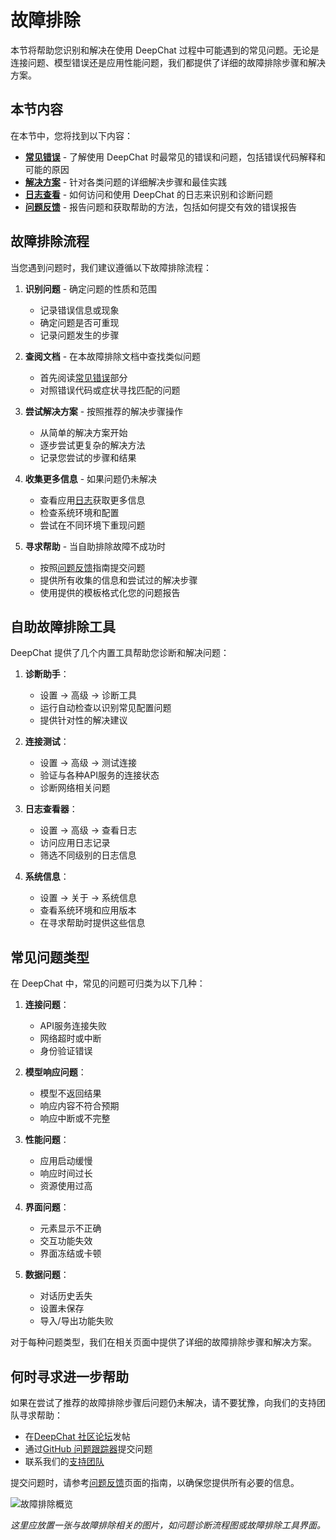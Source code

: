 # 故障排除

本节将帮助您识别和解决在使用 DeepChat 过程中可能遇到的常见问题。无论是连接问题、模型错误还是应用性能问题，我们都提供了详细的故障排除步骤和解决方案。

## 本节内容

在本节中，您将找到以下内容：

- **[常见错误](./common-errors.md)** - 了解使用 DeepChat 时最常见的错误和问题，包括错误代码解释和可能的原因
- **[解决方案](./solutions.md)** - 针对各类问题的详细解决步骤和最佳实践
- **[日志查看](./logs.md)** - 如何访问和使用 DeepChat 的日志来识别和诊断问题
- **[问题反馈](./feedback.md)** - 报告问题和获取帮助的方法，包括如何提交有效的错误报告

## 故障排除流程

当您遇到问题时，我们建议遵循以下故障排除流程：

1. **识别问题** - 确定问题的性质和范围
   - 记录错误信息或现象
   - 确定问题是否可重现
   - 记录问题发生的步骤

2. **查阅文档** - 在本故障排除文档中查找类似问题
   - 首先阅读[常见错误](./common-errors.md)部分
   - 对照错误代码或症状寻找匹配的问题

3. **尝试解决方案** - 按照推荐的解决步骤操作
   - 从简单的解决方案开始
   - 逐步尝试更复杂的解决方法
   - 记录您尝试的步骤和结果

4. **收集更多信息** - 如果问题仍未解决
   - 查看应用[日志](./logs.md)获取更多信息
   - 检查系统环境和配置
   - 尝试在不同环境下重现问题

5. **寻求帮助** - 当自助排除故障不成功时
   - 按照[问题反馈](./feedback.md)指南提交问题
   - 提供所有收集的信息和尝试过的解决步骤
   - 使用提供的模板格式化您的问题报告

## 自助故障排除工具

DeepChat 提供了几个内置工具帮助您诊断和解决问题：

1. **诊断助手**：
   - 设置 → 高级 → 诊断工具
   - 运行自动检查以识别常见配置问题
   - 提供针对性的解决建议

2. **连接测试**：
   - 设置 → 高级 → 测试连接
   - 验证与各种API服务的连接状态
   - 诊断网络相关问题

3. **日志查看器**：
   - 设置 → 高级 → 查看日志
   - 访问应用日志记录
   - 筛选不同级别的日志信息

4. **系统信息**：
   - 设置 → 关于 → 系统信息
   - 查看系统环境和应用版本
   - 在寻求帮助时提供这些信息

## 常见问题类型

在 DeepChat 中，常见的问题可归类为以下几种：

1. **连接问题**：
   - API服务连接失败
   - 网络超时或中断
   - 身份验证错误

2. **模型响应问题**：
   - 模型不返回结果
   - 响应内容不符合预期
   - 响应中断或不完整

3. **性能问题**：
   - 应用启动缓慢
   - 响应时间过长
   - 资源使用过高

4. **界面问题**：
   - 元素显示不正确
   - 交互功能失效
   - 界面冻结或卡顿

5. **数据问题**：
   - 对话历史丢失
   - 设置未保存
   - 导入/导出功能失败

对于每种问题类型，我们在相关页面中提供了详细的故障排除步骤和解决方案。

## 何时寻求进一步帮助

如果在尝试了推荐的故障排除步骤后问题仍未解决，请不要犹豫，向我们的支持团队寻求帮助：

- 在[DeepChat 社区论坛](https://deepchat.thinkinai.xyz/community)发帖
- 通过[GitHub 问题跟踪器](https://github.com/thinkinai/deepchat/issues)提交问题
- 联系我们的[支持团队](mailto:support@deepchat.thinkinai.xyz)

提交问题时，请参考[问题反馈](./feedback.md)页面的指南，以确保您提供所有必要的信息。

![故障排除概览](https://deepchat.thinkinai.xyz/chat-screenshot.png)

*这里应放置一张与故障排除相关的图片，如问题诊断流程图或故障排除工具界面。* 